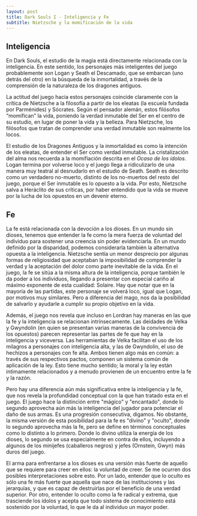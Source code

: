 ```yaml
---
layout: post
title: Dark Souls I - Inteligencia y Fe
subtitle: Nietzsche y la momificación de la vida
---
```



## Inteligencia

En Dark Souls, el estudio de la magia está directamente relacionada con la inteligencia. En este sentido, los personajes más inteligentes del juego probablemente son Logan y Seath el Descamado, que se embarcan (uno detrás del otro) en la búsqueda de la inmortalidad, a través de la comprensión de la naturaleza de los dragones antiguos.

La actitud del juego hacia estos personajes coincide claramente con la crítica de Nietzsche a la filosofía a partir de los eleatas (la escuela fundada por Parménides) y Sócrates. Según el pensador alemán, estos filósofos <q>momifican</q> la vida, poniendo la verdad inmutable del Ser en el centro de su estudio, en lugar de poner la vida y la belleza. Para Nietzsche, los filósofos que tratan de comprender una verdad inmutable son realmente los locos.

El estudio de los Dragones Antiguos y la inmortalidad es como la intención de los eleatas, de entender el Ser como verdad inmutable. La cristalización del alma nos recuerda a la momifiación descrita en el *Ocaso de los ídolos*. Logan termina por volverse loco y el juego llega a ridiculizarlo de una manera muy teatral al desnudarlo en el estudio de Seath. Seath es descrito como un verdadero no-muerto, distinto de los no-muertos del resto del juego, porque el Ser inmutable es lo opuesto a la vida. Por esto, Nietzsche salva a Heráclito de sus críticas, por haber entendido que la vida se mueve por la lucha de los opuestos en un devenir eterno.

## Fe

La fe está relacionada con la devoción a los dioses. En un mundo sin dioses, tenemos que entender la fe como la mera fuerza de voluntad del individuo para sostener una creencia sin poder evidenciarla. En un mundo definido por la disparidad, podemos considerarla también la alternativa opuesta a la inteligencia. Nietzsche sentía un menor desprecio por algunas formas de religiosidad que aceptaban la imposibilidad de comprender la verdad y la aceptación del dolor como parte inevitable de la vida. En el juego, la fe se sitúa a la misma altura de la inteligencia, porque también le da poder a los individuos, llegando a presentar con especial cariño al máximo exponente de esta cualidad: Solaire. Hay que notar que en la mayoría de las partidas, este personaje se volverá loco, igual que Logan, por motivos muy similares. Pero a diferencia del mago, nos da la posibilidad de salvarlo y ayudarle a cumplir su propio objetivo en la vida.

Además, el juego nos revela que incluso en Lordran hay maneras en las que la fe y la inteligencia se relacionan intrínsecamente. Las deidades de Velka y Gwyndolin (en quien se presentan varias maneras de la convivencia de los opuestos) parecen representar las partes de fe que hay en la inteligencia y viceversa. Las herramientas de Velka facilitan el uso de los milagros a personajes con inteligencia alta, y las de Gwyndolin, el uso de hechizos a personajes con fe alta. Ambos tienen algo más en común: a través de sus respectivos pactos, componen un sistema común de aplicación de la ley. Esto tiene mucho sentido; la moral y la ley están intimamente relacionados y a menudo provienen de un encuentro entre la fe y la razón.

Pero hay una diferencia aún más significativa entre la inteligencia y la fe, que nos revela la profundidad conceptual con la que han tratado esta en el juego. El juego hace la distinción entre "mágico" y "encantado", donde lo segundo aprovecha aún más la inteligencia del jugador para potenciar el daño de sus armas. Es una progresión consecutiva, digamos. No obstante, la misma versión de esta posibilidad para la fe es "divino" y "oculto", donde lo segundo aprovecha más la fe, pero se define en términos conceptuales como lo distinto a lo primero. Donde lo divino utiliza la energía de los dioses, lo segundo se usa especialmente en contra de ellos, incluyendo a algunos de los minijefes (caballeros negros) y jefes (Ornstein, Gwyn) más duros del juego.

El arma para enfrentarse a los dioses es una versión más fuerte de aquello que se requiere para creer en ellos: la voluntad de creer. Se me ocurren dos posibles interpretaciones sobre esto. Por un lado, entender que lo oculto es sólo una fe más fuerte que aquella que nace de las instituciones y las jerarquías, y que es capaz de destruirlas por el beneficio de una verdad superior. Por otro, entender lo oculto como la fe radical y extrema, que trasciende los ídolos y acepta que todo sistema de conocimiento está sostenido por la voluntad, lo que le da al individuo un mayor poder.
